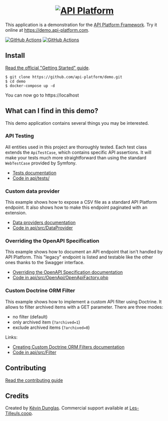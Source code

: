 <h1 align="center"><a href="https://api-platform.com"><img src="https://api-platform.com/logo-250x250.png" alt="API Platform"></a></h1>

This application is a demonstration for the [API Platform Framework](https://api-platform.com).
Try it online at <https://demo.api-platform.com>.

[![GitHub Actions](https://github.com/api-platform/api-platform/workflows/CI/badge.svg)](https://github.com/api-platform/api-platform/actions?workflow=CI)
[![GitHub Actions](https://github.com/api-platform/api-platform/workflows/CD/badge.svg)](https://github.com/api-platform/api-platform/actions?workflow=CD)

## Install

[Read the official "Getting Started" guide](https://api-platform.com/docs/distribution).

    $ git clone https://github.com/api-platform/demo.git
    $ cd demo
    $ docker-compose up -d

You can now go to https://localhost

## What can I find in this demo? 

This demo application contains several things you may be interested.   

### API Testing

All entities used in this project are thoroughly tested. Each test class extends
the `ApiTestCase`, which contains specific API assertions. It will make your tests
much more straightforward than using the standard `WebTestCase` provided by Symfony.

* [Tests documentation](https://api-platform.com/docs/core/testing/)
* [Code in api/tests/](api/tests)

### Custom data provider

This example shows how to expose a CSV file as a standard API Platform endpoint.
It also shows how to make this endpoint paginated with an extension.

* [Data providers documentation](https://api-platform.com/docs/core/data-providers/)
* [Code in api/src/DataProvider](api/src/DataProvider)

### Overriding the OpenAPI Specification

This example shows how to document an API endpoint that isn't handled by API Platform.
This "legacy" endpoint is listed and testable like the other ones thanks to the
Swagger interface.
 
* [Overriding the OpenAPI Specification documentation](https://api-platform.com/docs/core/openapi/#overriding-the-openapi-specification)
* [Code in api/src/OpenApi/OpenApiFactory.php](api/src/OpenApi/OpenApiFactory.php)

### Custom Doctrine ORM Filter

This example shows how to implement a custom API filter using Doctrine. It allows
to filter archived items with a GET parameter. There are three modes: 

* no filter (default)
* only archived item (`?archived=1`)
* exclude archived items (`?archived=0`)

Links:

* [Creating Custom Doctrine ORM Filters documentation](https://api-platform.com/docs/core/filters/#creating-custom-doctrine-orm-filters)
* [Code in api/src/Filter](api/src/Filter)

## Contributing

[Read the contributing guide](.github/CONTRIBUTING.md)

## Credits

Created by [Kévin Dunglas](https://dunglas.fr). Commercial support available at [Les-Tilleuls.coop](https://les-tilleuls.coop).
